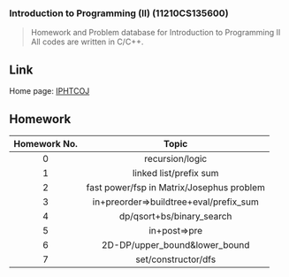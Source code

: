 ### Introduction to Programming (II) (11210CS135600)

> Homework and Problem database for Introduction to Programming  II 
> All codes are written in C/C++.
## Link

Home page: [IPHTCOJ](http://140.114.85.195/)

## Homework

|Homework No.|Topic                                    |
|:----------:|:---------------------------------------:|
|0           |recursion/logic                          |
|1           |linked list/prefix sum                   |
|2           |fast power/fsp in Matrix/Josephus problem|
|3           |in+preorder=>buildtree+eval/prefix_sum   |
|4           |dp/qsort+bs/binary_search                |
|5           |in+post=>pre                             |
|6           |2D-DP/upper_bound&lower_bound            |
|7           |set/constructor/dfs                      |